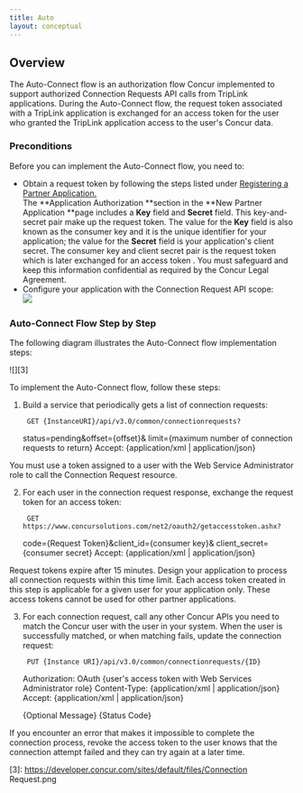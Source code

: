 ```yaml
---
title: Auto
layout: conceptual
---
```





##  Overview

The Auto-Connect flow is an authorization flow Concur implemented to support authorized Connection Requests API calls from TripLink applications. During the Auto-Connect flow, the request token associated with a TripLink application is exchanged for an access token for the user who granted the TripLink application access to the user's Concur data.

###  Preconditions

Before you can implement the Auto-Connect flow, you need to:

* Obtain a request token by following the steps listed under [Registering a Partner Application.][1]  
The **Application Authorization **section in the **New Partner Application **page includes a **Key** field and **Secret** field. This key-and-secret pair make up the request token. The value for the **Key** field is also known as the consumer key and it is the unique identifier for your application; the value for the **Secret** field is your application's client secret. The consumer key and client secret pair is the request token which is later exchanged for an access token . You must safeguard and keep this information confidential as required by the Concur Legal Agreement.
* Configure your application with the Connection Request API scope:  
![][2]

###  Auto-Connect Flow Step by Step

The following diagram illustrates the Auto-Connect flow implementation steps:

![][3]

To implement the Auto-Connect flow, follow these steps:

1. Build a service that periodically gets a list of connection requests:

        GET {InstanceURI}/api/v3.0/common/connectionrequests?
    status=pending&offset={offset}&
    limit={maximum number of connection requests to return}
    Accept: {application/xml | application/json}

You must use a token assigned to a user with the Web Service Administrator role to call the Connection Request resource.

2. For each user in the connection request response, exchange the request token for an access token:

        GET https://www.concursolutions.com/net2/oauth2/getaccesstoken.ashx?
    code={Request Token}&client_id={consumer key}&
    client_secret={consumer secret}
    Accept: {application/xml | application/json}

Request tokens expire after 15 minutes. Design your application to process all connection requests within this time limit. Each access token created in this step is applicable for a given user for your application only. These access tokens cannot be used for other partner applications.

3. For each connection request, call any other Concur APIs you need to match the Concur user with the user in your system. When the user is successfully matched, or when matching fails, update the connection request:

        PUT {Instance URI}/api/v3.0/common/connectionrequests/{ID}
    Authorization: OAuth {user's access token with Web Services Administrator role}
    Content-Type: {application/xml | application/json}
    Accept: {application/xml | application/json}

    <ConnectionRequest>
        <Message>{Optional Message}</Message>
        <Status>{Status Code}</Status>
    <ConnectionRequest>

If you encounter an error that makes it impossible to complete the connection process, revoke the access token to the user knows that the connection attempt failed and they can try again at a later time.



[1]: https://developer.concur.com/overview/partner-applications
[2]: https://developer.concur.com/sites/default/files/APIScope_register_partner_app_ConnectionsRequest_APIScope_cropped.png
[3]: https://developer.concur.com/sites/default/files/Connection Request.png
